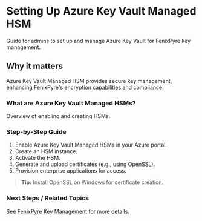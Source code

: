 # Setting Up Azure Key Vault Managed HSM

Guide for admins to set up and manage Azure Key Vault for FenixPyre key management.


## Why it matters
Azure Key Vault Managed HSM provides secure key management, enhancing FenixPyre's encryption capabilities and compliance.

### What are Azure Key Vault Managed HSMs?
Overview of enabling and creating HSMs.

### Step-by-Step Guide
1. Enable Azure Key Vault Managed HSMs in your Azure portal.
2. Create an HSM instance.
3. Activate the HSM.
4. Generate and upload certificates (e.g., using OpenSSL).
5. Provision enterprise applications for access.

> **Tip:** Install OpenSSL on Windows for certificate creation.

### Next Steps / Related Topics
See [FenixPyre Key Management](/docs-v4/02-core-concepts/key-mgmt.md) for more details.
